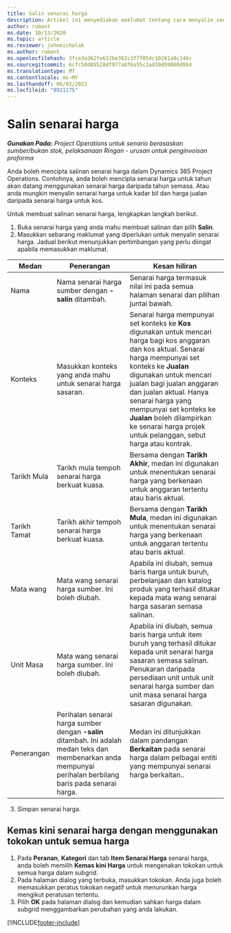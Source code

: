 ```yaml
---
title: Salin senarai harga
description: Artikel ini menyediakan maklumat tentang cara menyalin senarai harga dalam Project Operations.
author: rumant
ms.date: 10/13/2020
ms.topic: article
ms.reviewer: johnmichalak
ms.author: rumant
ms.openlocfilehash: 3fce3a362fe6326e362c3f77054c10281a9c146c
ms.sourcegitcommit: 6cfc50d89528df977a8f6a55c1ad39d99800d9b4
ms.translationtype: MT
ms.contentlocale: ms-MY
ms.lasthandoff: 06/03/2022
ms.locfileid: "8921175"
---
```

# <a name="copy-price-lists"></a>Salin senarai harga

_**Gunakan Pada:** Project Operations untuk senario berasaskan sumber/bukan stok, pelaksanaan Ringan - urusan untuk penginvoisan proforma_

Anda boleh mencipta salinan senarai harga dalam Dynamics 365 Project Operations. Contohnya, anda boleh mencipta senarai harga untuk tahun akan datang menggunakan senarai harga daripada tahun semasa.  Atau anda mungkin menyalin senarai harga untuk kadar bil dan harga jualan daripada senarai harga untuk kos. 

Untuk membuat salinan senarai harga, lengkapkan langkah berikut.

1. Buka senarai harga yang anda mahu membuat salinan dan pilih **Salin**.
2. Masukkan sebarang maklumat yang diperlukan untuk menyalin senarai harga. Jadual berikut menunjukkan pertimbangan yang perlu diingat apabila memasukkan maklumat.

| Medan | Penerangan | Kesan hiliran |
| --- | --- | --- |
| Nama | Nama senarai harga sumber dengan **-salin** ditambah. | Senarai harga termasuk nilai ini pada semua halaman senarai dan pilihan juntai bawah. |
| Konteks | Masukkan konteks yang anda mahu untuk senarai harga sasaran. | Senarai harga mempunyai set konteks ke **Kos** digunakan untuk mencari harga bagi kos anggaran dan kos aktual. Senarai harga mempunyai set konteks ke **Jualan** digunakan untuk mencari jualan bagi jualan anggaran dan jualan aktual. Hanya senarai harga yang mempunyai set konteks ke **Jualan** boleh dilampirkan ke senarai harga projek untuk pelanggan, sebut harga atau kontrak. |
| Tarikh Mula | Tarikh mula tempoh senarai harga berkuat kuasa. | Bersama dengan **Tarikh Akhir**, medan ini digunakan untuk menentukan senarai harga yang berkenaan untuk anggaran tertentu atau baris aktual. |
| Tarikh Tamat | Tarikh akhir tempoh senarai harga berkuat kuasa. | Bersama dengan **Tarikh Mula**, medan ini digunakan untuk menentukan senarai harga yang berkenaan untuk anggaran tertentu atau baris aktual. |
| Mata wang | Mata wang senarai harga sumber. Ini boleh diubah. | Apabila ini diubah, semua baris harga untuk buruh, perbelanjaan dan katalog produk yang terhasil ditukar kepada mata wang senarai harga sasaran semasa salinan. |
| Unit Masa | Mata wang senarai harga sumber. Ini boleh diubah. | Apabila ini diubah, semua baris harga untuk item buruh yang terhasil ditukar kepada unit senarai harga sasaran semasa salinan. Penukaran daripada persediaan unit untuk unit senarai harga sumber dan unit masa senarai harga sasaran digunakan. |
| Penerangan | Perihalan senarai harga sumber dengan **-salin** ditambah. Ini adalah medan teks dan membenarkan anda mempunyai perihalan berbilang baris pada senarai harga. | Medan ini ditunjukkan dalam pandangan **Berkaitan** pada senarai harga dalam pelbagai entiti yang mempunyai senarai harga berkaitan.. |

3. Simpan senarai harga. 

## <a name="update-a-price-list-by-applying-a-mark-up-to-all-the-prices"></a>Kemas kini senarai harga dengan menggunakan tokokan untuk semua harga

1. Pada **Peranan**, **Kategori** dan tab **Item Senarai Harga** senarai harga, anda boleh memilih **Kemas kini Harga** untuk mengenakan tokokan untuk semua harga dalam subgrid. 
2. Pada halaman dialog yang terbuka, masukkan tokokan. Anda juga boleh memasukkan peratus tokokan negatif untuk menurunkan harga mengikut peratusan tertentu. 
3. Pilih **OK** pada halaman dialog dan kemudian sahkan harga dalam subgrid menggambarkan perubahan yang anda lakukan.


[!INCLUDE[footer-include](../includes/footer-banner.md)]